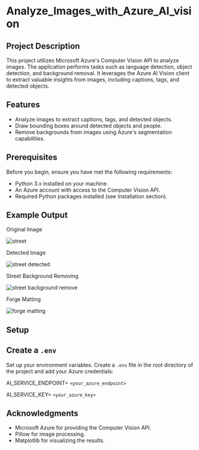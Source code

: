 # Analyze_Images_with_Azure_AI_vision

## Project Description

This project utilizes Microsoft Azure's Computer Vision API to analyze images. The application performs tasks such as language detection, object detection, and background removal. It leverages the Azure AI Vision client to extract valuable insights from images, including captions, tags, and detected objects.

## Features

- Analyze images to extract captions, tags, and detected objects.
- Draw bounding boxes around detected objects and people.
- Remove backgrounds from images using Azure's segmentation capabilities.

## Prerequisites

Before you begin, ensure you have met the following requirements:

- Python 3.x installed on your machine.
- An Azure account with access to the Computer Vision API.
- Required Python packages installed (see Installation section).

## Example Output

Original Image

![street](https://github.com/user-attachments/assets/c688a57c-0c19-4ee9-aa25-3df94f0642a5)

Detected Image

![street detected](https://github.com/user-attachments/assets/2d994c00-c6dc-43dc-8eee-eb67ed25564a)

Street Background Removing

![street background remove](https://github.com/user-attachments/assets/91d94f91-648e-4f96-b3a5-da9ec66ab94f)

Forge Matting

![forge matting](https://github.com/user-attachments/assets/61893d89-95b9-4339-973a-1f037ffdef77)

## Setup

## Create a `.env`

Set up your environment variables. Create a `.env` file in the root directory of the project and add your Azure credentials:

AI_SERVICE_ENDPOINT= `<your_azure_endpoint>`

AI_SERVICE_KEY= `<your_azure_key>`

## Acknowledgments

- Microsoft Azure for providing the Computer Vision API.
- Pillow for image processing.
- Matplotlib for visualizing the results.
